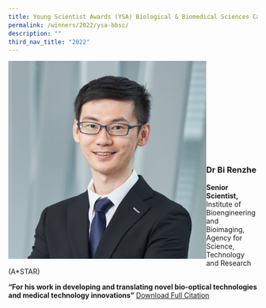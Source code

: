 ```yaml
---
title: Young Scientist Awards (YSA) Biological & Biomedical Sciences Category
permalink: /winners/2022/ysa-bbsc/
description: ""
third_nav_title: "2022"
---
```

<img src="/images/Winners/2022/ysa-dr-bi-renzhe.jpg" alt="Dr Bi Renzhe" style="width:400px" align="left"/><br/><br/><br/><br/><br/><br/><br/><br/><br/><br/><br/>
### **Dr Bi Renzhe**
<b>Senior Scientist,</b> Institute of Bioengineering and Bioimaging, Agency for Science, Technology and Research (A*STAR)

<b>“For his work in developing and translating novel bio-optical technologies and medical technology innovations”</b>
[Download Full Citation](/files/Citations/2022/2022%20YSA%20Dr%20Bi%20Renzhe.pdf)